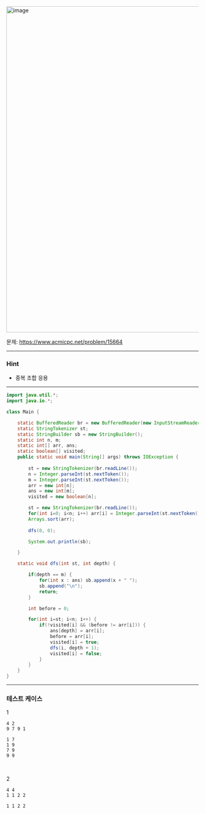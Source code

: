 <img width="1164" height="854" alt="image" src="https://github.com/user-attachments/assets/a16f52b5-674a-45f4-875e-0c03dc75e928" />

문제: https://www.acmicpc.net/problem/15664

---

### Hint

- 중복 조합 응용

---

```java
import java.util.*;
import java.io.*;

class Main {

    static BufferedReader br = new BufferedReader(new InputStreamReader(System.in));
    static StringTokenizer st;
    static StringBuilder sb = new StringBuilder();
    static int n, m;
    static int[] arr, ans;
    static boolean[] visited;
    public static void main(String[] args) throws IOException {
        
        st = new StringTokenizer(br.readLine());
        n = Integer.parseInt(st.nextToken());
        m = Integer.parseInt(st.nextToken());
        arr = new int[n];
        ans = new int[m];
        visited = new boolean[n];

        st = new StringTokenizer(br.readLine());
        for(int i=0; i<n; i++) arr[i] = Integer.parseInt(st.nextToken());
        Arrays.sort(arr);
        
        dfs(0, 0);

        System.out.println(sb);

    }    

    static void dfs(int st, int depth) {

        if(depth == m) {
            for(int x : ans) sb.append(x + " ");
            sb.append("\n");
            return;
        }

        int before = 0;

        for(int i=st; i<n; i++) {
            if(!visited[i] && (before != arr[i])) {
                ans[depth] = arr[i];
                before = arr[i];
                visited[i] = true;
                dfs(i, depth + 1);
                visited[i] = false;
            }
        }
    }
}


```

---

### 테스트 케이스

1
```
4 2
9 7 9 1
```

```
1 7
1 9
7 9
9 9
```

&nbsp;

2
```
4 4
1 1 2 2
```

```
1 1 2 2
```